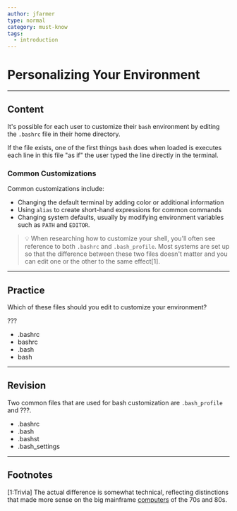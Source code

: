 ```yaml
---
author: jfarmer
type: normal
category: must-know
tags:
  - introduction
---
```


# Personalizing Your Environment


---

## Content

It's possible for each user to customize their `bash` environment by editing the `.bashrc` file in their home directory.

 If the file exists, one of the first things `bash` does when loaded is executes each line in this file "as if" the user typed the line directly in the terminal.

### Common Customizations

Common customizations include:

- Changing the default terminal by adding color or additional information
- Using `alias` to create short-hand expressions for common commands
- Changing system defaults, usually by modifying environment variables such as `PATH` and `EDITOR`.

> 💡 When researching how to customize your shell, you'll often see reference to both `.bashrc` and `.bash_profile`.  Most systems are set up so that the difference between these two files doesn't matter and you can edit one or the other to the same effect[1].


---

## Practice

Which of these files should you edit to customize your environment?

???

- .bashrc
- bashrc
- .bash
- bash


---

## Revision

Two common files that are used for bash customization are `.bash_profile` and ???.

- .bashrc
- .bash
- .bashst
- .bash_settings


---

## Footnotes

[1:Trivia]
The actual difference is somewhat technical, reflecting distinctions that made more sense on the big mainframe [computers](https://en.wikipedia.org/wiki/Computer_terminal) of the 70s and 80s.
 
